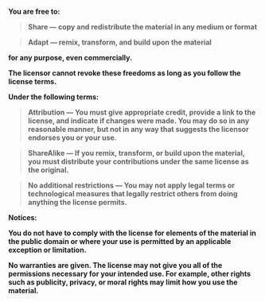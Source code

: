 **You are free to:**

> **Share — copy and redistribute the material in any medium or format**

> **Adapt — remix, transform, and build upon the material**

**for any purpose, even commercially.**

**The licensor cannot revoke these freedoms as long as you follow the license terms.**



**Under the following terms:**

> **Attribution — You must give appropriate credit, provide a link to the license, and indicate if changes were made. You may do so in any reasonable manner, but not in any way that suggests the licensor endorses you or your use.**

> **ShareAlike — If you remix, transform, or build upon the material, you must distribute your contributions under the same license as the original.**

> **No additional restrictions — You may not apply legal terms or technological measures that legally restrict others from doing anything the license permits.**



**Notices:**

**You do not have to comply with the license for elements of the material in the public domain or where your use is permitted by an applicable exception or limitation.**

**No warranties are given. The license may not give you all of the permissions necessary for your intended use. For example, other rights such as publicity, privacy, or moral rights may limit how you use the material.**

